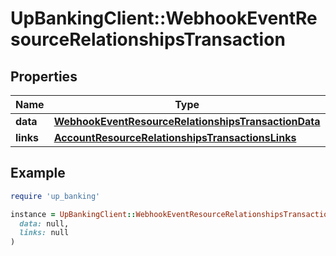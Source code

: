 # UpBankingClient::WebhookEventResourceRelationshipsTransaction

## Properties

| Name | Type | Description | Notes |
| ---- | ---- | ----------- | ----- |
| **data** | [**WebhookEventResourceRelationshipsTransactionData**](WebhookEventResourceRelationshipsTransactionData.md) |  |  |
| **links** | [**AccountResourceRelationshipsTransactionsLinks**](AccountResourceRelationshipsTransactionsLinks.md) |  | [optional] |

## Example

```ruby
require 'up_banking'

instance = UpBankingClient::WebhookEventResourceRelationshipsTransaction.new(
  data: null,
  links: null
)
```

